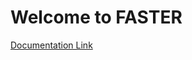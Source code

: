 # Welcome to FASTER

[Documentation Link](https://app.gitbook.com/o/NIGMgjKaPPl6CyGalppy/s/2LBZfohBNujfvcE4Iw3Y/documentation/faster-website)
